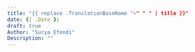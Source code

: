 ```yaml
---
title: "{{ replace .TranslationBaseName "-" " " | title }}"
date: {{ .Date }}
draft: true
Author: "Surya Efendi"
Description: ""
---
```



